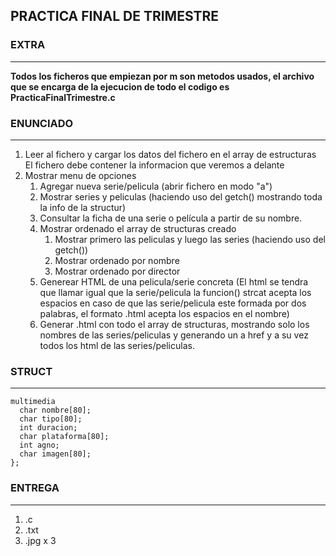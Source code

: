 ## PRACTICA FINAL DE TRIMESTRE

### EXTRA
---
__Todos los ficheros que empiezan por m son metodos usados, el archivo que se encarga de la ejecucion de todo el codigo es PracticaFinalTrimestre.c__

### ENUNCIADO
---
1. Leer al fichero y cargar los datos del fichero en el array de estructuras
El fichero debe contener la informacion que veremos a delante
2. Mostrar menu de opciones
	1. Agregar nueva serie/pelicula (abrir fichero en modo "a")
	2. Mostrar series y peliculas (haciendo uso del getch() mostrando toda la info de la structur)
	3. Consultar la ficha de una serie o película a partir de su nombre.
	4. Mostrar ordenado el array de structuras creado
		1. Mostrar primero las peliculas y luego las series (haciendo uso del getch())
		2. Mostrar ordenado por nombre
		3. Mostrar ordenado por director
	5. Generear HTML de una pelicula/serie concreta (El html se  tendra que llamar igual que la serie/pelicula
	la funcion() strcat acepta los espacios en caso de que las serie/pelicula este formada por dos palabras, el formato .html acepta los espacios en el nombre)
	6. Generar .html con todo el array de structuras, mostrando solo los nombres de las series/peliculas y generando un a href
	y a su vez todos los html de las series/peliculas.
	
### STRUCT
---
```
multimedia
  char nombre[80];
  char tipo[80];
  int duracion;
  char plataforma[80];
  int agno;
  char imagen[80];
};
```
### ENTREGA
---
1. .c
2. .txt
3. .jpg x 3
